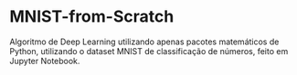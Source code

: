 # MNIST-from-Scratch
Algoritmo de Deep Learning utilizando apenas pacotes matemáticos de Python, utilizando o dataset MNIST de classificação de números, feito em Jupyter Notebook.

